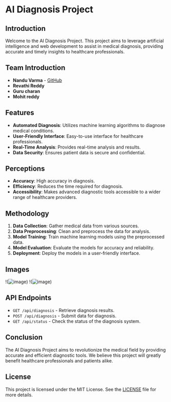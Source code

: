# AI Diagnosis Project

## Introduction
Welcome to the AI Diagnosis Project. This project aims to leverage artificial intelligence and web development to assist in medical diagnosis, providing accurate and timely insights to healthcare professionals.

## Team Introduction
- **Nandu Varma** - [GitHub](https://github.com/Nandu-ramineni)
- **Revathi Reddy** 
- **Guru charan** 
- **Mohit reddy** 

## Features
- **Automated Diagnosis**: Utilizes machine learning algorithms to diagnose medical conditions.
- **User-Friendly Interface**: Easy-to-use interface for healthcare professionals.
- **Real-Time Analysis**: Provides real-time analysis and results.
- **Data Security**: Ensures patient data is secure and confidential.

## Perceptions
- **Accuracy**: High accuracy in diagnosis.
- **Efficiency**: Reduces the time required for diagnosis.
- **Accessibility**: Makes advanced diagnostic tools accessible to a wider range of healthcare providers.

## Methodology
1. **Data Collection**: Gather medical data from various sources.
2. **Data Preprocessing**: Clean and preprocess the data for analysis.
3. **Model Training**: Train machine learning models using the preprocessed data.
4. **Model Evaluation**: Evaluate the models for accuracy and reliability.
5. **Deployment**: Deploy the models in a user-friendly interface.

## Images
!(![image](https://github.com/user-attachments/assets/6b80e616-efaf-4ad8-a04f-e4f3491af72c))
!(![image](https://github.com/user-attachments/assets/0b2f4a3a-f6ac-4d33-ba76-7259ddb8c4b3))

## API Endpoints
- `GET /api/diagnosis` - Retrieve diagnosis results.
- `POST /api/diagnosis` - Submit data for diagnosis.
- `GET /api/status` - Check the status of the diagnosis system.

## Conclusion
The AI Diagnosis Project aims to revolutionize the medical field by providing accurate and efficient diagnostic tools. We believe this project will greatly benefit healthcare professionals and patients alike.

## License
This project is licensed under the MIT License. See the [LICENSE](LICENSE) file for more details.
